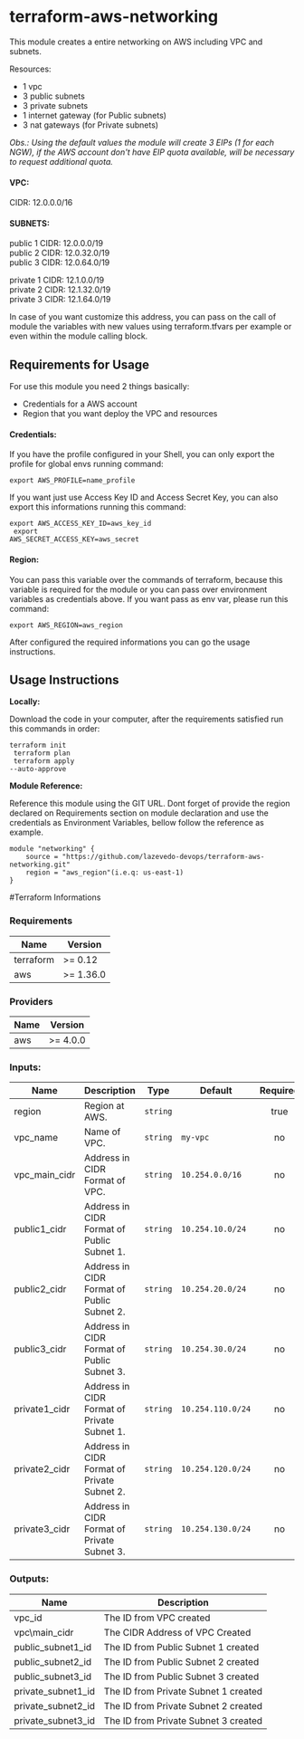# terraform-aws-networking
This module creates a entire networking on AWS including VPC and subnets.

Resources:
- 1 vpc
- 3 public subnets
- 3 private subnets
- 1 internet gateway (for Public subnets)
- 3 nat gateways (for Private subnets)

_Obs.: Using the default values the module will create 3 EIPs (1 for each NGW), if the AWS account don't have EIP quota available, will be necessary to request additional quota._


#### VPC:<br>
CIDR: 12.0.0.0/16<br>

#### SUBNETS:<br>
public 1 CIDR: 12.0.0.0/19<br>
public 2 CIDR: 12.0.32.0/19<br>
public 3 CIDR: 12.0.64.0/19<br>

private 1 CIDR: 12.1.0.0/19<br>
private 2 CIDR: 12.1.32.0/19<br>
private 3 CIDR: 12.1.64.0/19<br>

In case of you want customize this address, you can pass on the call of module the variables with new values using terraform.tfvars per example or even within the module calling block.

## Requirements for Usage

For use this module you need 2 things basically:

- Credentials for a AWS account<br>
- Region that you want deploy the VPC and resources

#### Credentials:
<p>If you have the profile configured in your Shell, you can only export the profile for global envs running command:

<code>export AWS_PROFILE=name_profile</code>

If you want just use Access Key ID and Access Secret Key, you can also export this informations running this command:

<code>export AWS_ACCESS_KEY_ID=aws_key_id<br>
export AWS_SECRET_ACCESS_KEY=aws_secret</code>

#### Region:

You can pass this variable over the commands of terraform, because this variable is required for the module or you can pass over environment variables as credentials above. If you want pass as env var, please run this command:

<code>export AWS_REGION=aws_region</code>

After configured the required informations you can go the usage instructions.

## Usage Instructions

**Locally:**

Download the code in your computer, after the requirements satisfied run this commands in order:

<code>terraform init<br>
terraform plan<br>
terraform apply --auto-approve<br></code>

**Module Reference:**

Reference this module using the GIT URL.
Dont forget of provide the region declared on Requirements section on module declaration and use the credentials as Environment Variables, bellow follow the reference as example.

```
module "networking" {
    source = "https://github.com/lazevedo-devops/terraform-aws-networking.git"
    region = "aws_region"(i.e.q: us-east-1)
}
```


#Terraform Informations

### Requirements

| Name | Version |
|------|---------|
| terraform | >= 0.12 |
| aws | >= 1.36.0 |

### Providers

| Name | Version |
|------|---------|
| aws | >= 4.0.0 |

### Inputs:

| Name | Description | Type | Default | Required |
|------|-------------|------|---------|:--------:|
| region | Region at AWS. | `string` |  | true |
| vpc\_name | Name of VPC. | `string` | `my-vpc` | no |
| vpc\_main\_cidr | Address in CIDR Format of VPC. | `string` | `10.254.0.0/16` | no |
| public1\_cidr | Address in CIDR Format of Public Subnet 1. | `string` | `10.254.10.0/24` | no |
| public2\_cidr | Address in CIDR Format of Public Subnet 2. | `string` | `10.254.20.0/24` | no |
| public3\_cidr | Address in CIDR Format of Public Subnet 3. | `string` | `10.254.30.0/24` | no |
| private1\_cidr | Address in CIDR Format of Private Subnet 1. | `string` | `10.254.110.0/24` | no |
| private2\_cidr | Address in CIDR Format of Private Subnet 2. | `string` | `10.254.120.0/24` | no |
| private3\_cidr | Address in CIDR Format of Private Subnet 3. | `string` | `10.254.130.0/24` | no |

### Outputs:

| Name | Description |
|------|-------------|
| vpc\_id | The ID from VPC created |
| vpc\main\_cidr | The CIDR Address of VPC Created |
| public\_subnet1\_id | The ID from Public Subnet 1 created |
| public\_subnet2\_id | The ID from Public Subnet 2 created |
| public\_subnet3\_id | The ID from Public Subnet 3 created |
| private\_subnet1\_id | The ID from Private Subnet 1 created |
| private\_subnet2\_id | The ID from Private Subnet 2 created |
| private\_subnet3\_id | The ID from Private Subnet 3 created |